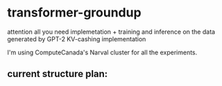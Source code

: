 # transformer-groundup

attention all you need implemetation + training and inference on the data generated by GPT-2
KV-cashing implementation

I'm using ComputeCanada's Narval cluster for all the experiments. 

## current structure plan:
<!-- 
transformer-groundup/
├── model/
│   ├── __init__.py
│   ├── config.py           # Hyperparameters and model config
│   ├── embedding.py        # Token + positional embeddings
│   ├── attention.py        # Multi-head attention + masking
│   ├── feedforward.py      # Feed-forward network
│   ├── block.py            # One transformer decoder block
│   ├── transformer.py      # The full Transformer model class
│   └── utils.py            # Masking utilities, positional encodings
├── train/
│   ├── __init__.py
│   ├── trainer.py          # Training loop, optimizer, checkpointing
│   ├── dataset.py          # Dataset loading & batching
│   ├── loss.py             # Cross-entropy loss, accuracy, etc.
│   └── eval.py             # Evaluation: perplexity, loss, sampling
├── generate/
│   └── inference.py        # Sampling/generation from trained model
├── logs/
│   └── ...                 # Training logs or plots
├── configs/
│   └── tiny.yaml           # Optional YAML config (for sweep or reproducibility)
├── scripts/
│   └── run_train.sh        # sbatch script to train on Narval
├── requirements.txt
└── README.md -->
